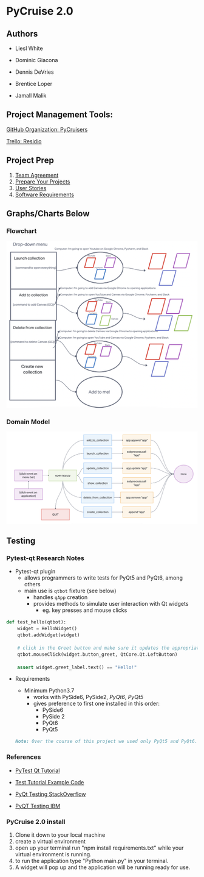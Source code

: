 # PyCruise 2.0

## Authors

- Liesl White  

- Dominic Giacona  

- Dennis DeVries  

- Brentice Loper  

- Jamall Malik  

## Project Management Tools:

[GitHub Organization: PyCruisers](https://github.com/Py-Cruisers)

[Trello: Residio](https://trello.com/b/wlGamE96/residio)

## Project Prep

1. [Team Agreement](project-preps/prep-1.md)
2. [Prepare Your Projects](project-preps/prep-2)
3. [User Stories](project-preps/prep-4)
4. [Software Requirements](project-preps/requirements.md)  

## Graphs/Charts Below

### Flowchart  

![Flowchart](project-prep/flowchart.png)

### Domain Model

![Domain Model](project-prep/domain.png)

## Testing

### Pytest-qt Research Notes

- Pytest-qt plugin
  - allows programmers to write tests for PyQt5 and PyQt6, among others
  - main use is `qtbot` fixture (see below)
    - handles `qApp` creation
    - provides methods to simulate user interaction with Qt widgets
      - eg. key presses and mouse clicks

```Python
def test_hello(qtbot):
    widget = HelloWidget()
    qtbot.addWidget(widget)

    # click in the Greet button and make sure it updates the appropriate label
    qtbot.mouseClick(widget.button_greet, QtCore.Qt.LeftButton)

    assert widget.greet_label.text() == "Hello!"
```

- Requirements

  - Minimum Python3.7
    - works with PySide6, PySide2, <em>PyQt6</em>, <em>PyQt5</em>
    - gives preference to first one installed in this order:
      - PySide6
      - PySide 2
      - PyQt6
      - PyQt5

  ```md
  Note: Over the course of this project we used only PyQt5 and PyQt6. We did not use PySide.
  ```

### References

- [PyTest Qt Tutorial](https://pytest-qt.readthedocs.io/en/latest/tutorial.html)

- [Test Tutorial Example Code](https://github.com/nicoddemus/PySide-Examples/blob/master/examples/dialogs/findfiles.py)

- [PyQt Testing StackOverflow](https://stackoverflow.com/questions/15044447/how-do-i-unit-testing-my-gui-program-with-python-and-pyqt)

- [PyQT Testing IBM](https://www.ibm.com/docs/en/hats/9.6.0?topic=widgets-registering-your-component-widget)

### PyCruise 2.0 install

1. Clone it down to your local machine
2. create a virtual environment
3. open up your terminal run "npm install requirements.txt" while your virtual environment is running.
4. to run the application type "Python main.py" in your terminal.
5. A widget will pop up and the application will be running ready for use.
